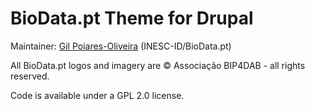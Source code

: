 # BioData.pt Theme for Drupal

Maintainer: [Gil Poiares-Oliveira](mailto:gpo@biodata.pt) (INESC-ID/BioData.pt)

All BioData.pt logos and imagery are © Associação BIP4DAB - all rights reserved.

Code is available under a GPL 2.0 license.
